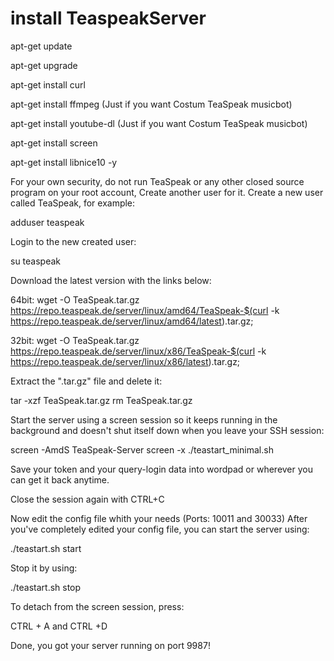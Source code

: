 # install TeaspeakServer

apt-get update

apt-get upgrade

apt-get install curl

apt-get install ffmpeg (Just if you want Costum TeaSpeak musicbot)

apt-get install youtube-dl (Just if you want Costum TeaSpeak musicbot)

apt-get install screen

apt-get install libnice10 -y

For your own security, do not run TeaSpeak or any other closed source program on your root account,
Create another user for it.
Create a new user called TeaSpeak, for example:

adduser teaspeak

Login to the new created user:

su teaspeak

Download the latest version with the links below:

64bit:
wget -O TeaSpeak.tar.gz https://repo.teaspeak.de/server/linux/amd64/TeaSpeak-$(curl -k https://repo.teaspeak.de/server/linux/amd64/latest).tar.gz;

32bit:
wget -O TeaSpeak.tar.gz https://repo.teaspeak.de/server/linux/x86/TeaSpeak-$(curl -k https://repo.teaspeak.de/server/linux/x86/latest).tar.gz;

Extract the ".tar.gz" file and delete it:

tar -xzf TeaSpeak.tar.gz
rm TeaSpeak.tar.gz

Start the server using a screen session so it keeps running in the background and doesn't shut itself down when you leave your SSH session:

screen -AmdS TeaSpeak-Server
screen -x
./teastart_minimal.sh

Save your token and your query-login data into wordpad or wherever you can get it back anytime.

Close the session again with CTRL+C

Now edit the config file whith your needs (Ports: 10011 and 30033)
After you've completely edited your config file, you can start the server using:

./teastart.sh start

Stop it by using:

./teastart.sh stop

To detach from the screen session, press:

CTRL + A and CTRL +D

Done, you got your server running on port 9987!
